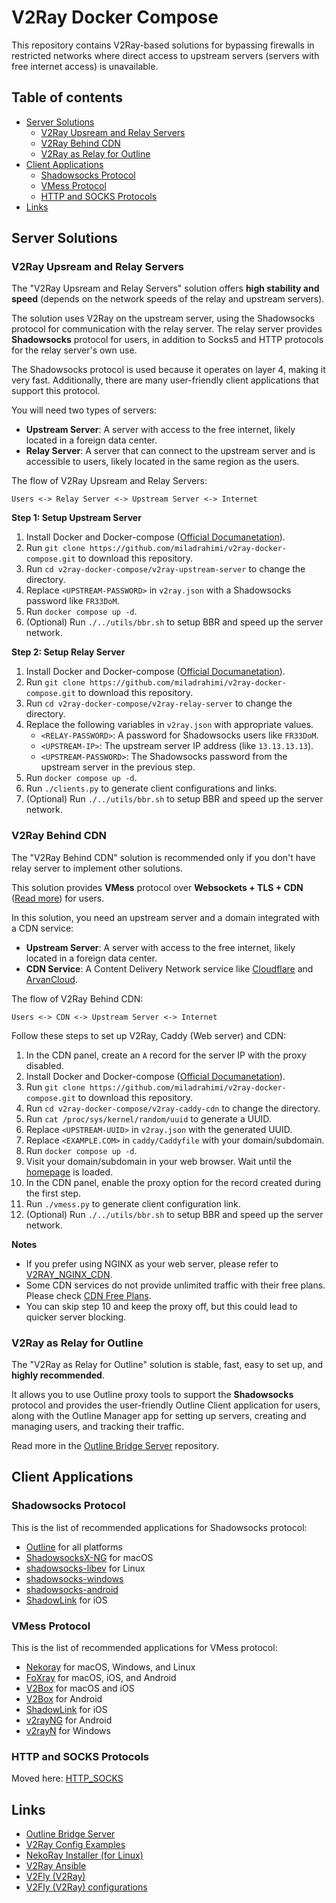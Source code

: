 # V2Ray Docker Compose

This repository contains V2Ray-based solutions for bypassing firewalls in restricted networks where direct access to upstream servers (servers with free internet access) is unavailable.

## Table of contents

  * [Server Solutions](#server-solutions)
    * [V2Ray Upsream and Relay Servers](#v2ray-upsream-and-relay-servers)
    * [V2Ray Behind CDN](#v2ray-behind-cdn)
    * [V2Ray as Relay for Outline](#v2ray-as-relay-for-outline)
  * [Client Applications](#client-applications)
    * [Shadowsocks Protocol](#shadowsocks-protocol)
    * [VMess Protocol](#vmess-protocol)
    * [HTTP and SOCKS Protocols](#http-and-socks-protocols)
  * [Links](#links)

## Server Solutions

### V2Ray Upsream and Relay Servers

The "V2Ray Upsream and Relay Servers" solution offers **high stability and speed** (depends on the network speeds of the relay and upstream servers).

The solution uses V2Ray on the upstream server, using the Shadowsocks protocol for communication with the relay server.
The relay server provides **Shadowsocks** protocol for users, in addition to Socks5 and HTTP protocols for the relay server's own use.

The Shadowsocks protocol is used because it operates on layer 4, making it very fast.
Additionally, there are many user-friendly client applications that support this protocol.

You will need two types of servers:
* **Upstream Server**: A server with access to the free internet, likely located in a foreign data center.
* **Relay Server**: A server that can connect to the upstream server and is accessible to users, likely located in the same region as the users.

The flow of V2Ray Upsream and Relay Servers:

```
Users <-> Relay Server <-> Upstream Server <-> Internet
```

**Step 1: Setup Upstream Server**

1. Install Docker and Docker-compose ([Official Documanetation](https://docs.docker.com/engine/install/#supported-platforms)).
1. Run `git clone https://github.com/miladrahimi/v2ray-docker-compose.git` to download this repository.
1. Run `cd v2ray-docker-compose/v2ray-upstream-server` to change the directory.
1. Replace `<UPSTREAM-PASSWORD>` in `v2ray.json` with a Shadowsocks password like `FR33DoM`.
1. Run `docker compose up -d`.
1. (Optional) Run `./../utils/bbr.sh` to setup BBR and speed up the server network.

**Step 2: Setup Relay Server**

1. Install Docker and Docker-compose ([Official Documanetation](https://docs.docker.com/engine/install/#supported-platforms)).
1. Run `git clone https://github.com/miladrahimi/v2ray-docker-compose.git` to download this repository.
1. Run `cd v2ray-docker-compose/v2ray-relay-server` to change the directory.
1. Replace the following variables in `v2ray.json` with appropriate values.
    * `<RELAY-PASSWORD>`: A password for Shadowsocks users like `FR33DoM`.
    * `<UPSTREAM-IP>`: The upstream server IP address (like `13.13.13.13`).
    * `<UPSTREAM-PASSWORD>`: The Shadowsocks password from the upstream server in the previous step.
1. Run `docker compose up -d`.
1. Run `./clients.py` to generate client configurations and links.
1. (Optional) Run `./../utils/bbr.sh` to setup BBR and speed up the server network.

### V2Ray Behind CDN

The "V2Ray Behind CDN" solution is recommended only if you don't have relay server to implement other solutions.

This solution provides **VMess** protocol over **Websockets + TLS + CDN** ([Read more](https://guide.v2fly.org/en_US/advanced/wss_and_web.html)) for users.

In this solution, you need an upstream server and a domain integrated with a CDN service:
* **Upstream Server**: A server with access to the free internet, likely located in a foreign data center.
* **CDN Service**: A Content Delivery Network service like [Cloudflare](//cloudflare.com) and [ArvanCloud](//arvancloud.ir).

The flow of V2Ray Behind CDN:

```
Users <-> CDN <-> Upstream Server <-> Internet
```

Follow these steps to set up V2Ray, Caddy (Web server) and CDN:

1. In the CDN panel, create an `A` record for the server IP with the proxy disabled.
1. Install Docker and Docker-compose ([Official Documanetation](https://docs.docker.com/engine/install/#supported-platforms)).
1. Run `git clone https://github.com/miladrahimi/v2ray-docker-compose.git` to download this repository.
1. Run `cd v2ray-docker-compose/v2ray-caddy-cdn` to change the directory.
1. Run `cat /proc/sys/kernel/random/uuid` to generate a UUID.
1. Replace `<UPSTREAM-UUID>` in `v2ray.json` with the generated UUID.
1. Replace `<EXAMPLE.COM>` in `caddy/Caddyfile` with your domain/subdomain.
1. Run `docker compose up -d`.
1. Visit your domain/subdomain in your web browser.
   Wait until the [homepage](https://github.com/miladrahimi/v2ray-docker-compose/blob/master/v2ray-caddy-cdn/caddy/web/index.html) is loaded.
1. In the CDN panel, enable the proxy option for the record created during the first step.
1. Run `./vmess.py` to generate client configuration link.
1. (Optional) Run `./../utils/bbr.sh` to setup BBR and speed up the server network.

**Notes**

- If you prefer using NGINX as your web server, please refer to [V2RAY_NGINX_CDN](docs/V2RAY_NGINX_CDN.md).
- Some CDN services do not provide unlimited traffic with their free plans.
  Please check [CDN Free Plans](https://github.com/miladrahimi/v2ray-docker-compose/discussions/89).
- You can skip step 10 and keep the proxy off, but this could lead to quicker server blocking.

### V2Ray as Relay for Outline

The "V2Ray as Relay for Outline" solution is stable, fast, easy to set up, and **highly recommended**.

It allows you to use Outline proxy tools to support the **Shadowsocks** protocol and provides the user-friendly Outline Client application for users,
along with the Outline Manager app for setting up servers, creating and managing users, and tracking their traffic.

Read more in the [Outline Bridge Server](https://github.com/miladrahimi/outline-bridge-server) repository.

## Client Applications

### Shadowsocks Protocol

This is the list of recommended applications for Shadowsocks protocol:

* [Outline](https://getoutline.org/get-started/#step-3) for all platforms
* [ShadowsocksX-NG](https://github.com/shadowsocks/ShadowsocksX-NG/releases) for macOS
* [shadowsocks-libev](https://github.com/shadowsocks/shadowsocks-libev) for Linux
* [shadowsocks-windows](https://github.com/shadowsocks/shadowsocks-windows/releases)
* [shadowsocks-android](https://github.com/shadowsocks/shadowsocks-android/releases)
* [ShadowLink](https://apps.apple.com/us/app/shadowlink-shadowsocks-vpn/id1439686518) for iOS

### VMess Protocol

This is the list of recommended applications for VMess protocol:

* [Nekoray](https://github.com/MatsuriDayo/nekoray/releases) for macOS, Windows, and Linux
* [FoXray](https://foxray.org/#download) for macOS, iOS, and Android
* [V2Box](https://apps.apple.com/us/app/v2box-v2ray-client/id6446814690) for macOS and iOS
* [V2Box](https://play.google.com/store/apps/details?id=dev.hexasoftware.v2box) for Android
* [ShadowLink](https://apps.apple.com/us/app/shadowlink-shadowsocks-vpn/id1439686518) for iOS
* [v2rayNG](https://github.com/2dust/v2rayNG) for Android
* [v2rayN](https://github.com/2dust/v2rayN/releases) for Windows

### HTTP and SOCKS Protocols

Moved here: [HTTP_SOCKS](docs/HTTP_SOCKS.md)

## Links

* [Outline Bridge Server](https://github.com/miladrahimi/outline-bridge-server)
* [V2Ray Config Examples](https://github.com/xesina/v2ray-config-examples)
* [NekoRay Installer (for Linux)](https://github.com/ohmydevops/nekoray-installer)
* [V2Ray Ansible](https://github.com/ohmydevops/v2ray-ansible)
* [V2Fly (V2Ray)](https://www.v2fly.org)
* [V2Fly (V2Ray) configurations](https://guide.v2fly.org)
